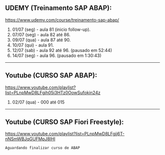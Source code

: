 ## UDEMY (Treinamento SAP ABAP):
https://www.udemy.com/course/treinamento-sap-abap/

1. 01/07 (seg) - aula 81 (inicio follow-up).
2. 07/07 (seg) - aula 82 até 86.
3. 09/07 (qua) - aula 87 até 90.
4. 10/07 (qui) - aula 91.
5. 12/07 (sab) - aula 92 até 96. (pausado em 52:44)
6. 14/07 (seg) - aula 96. (pausado em 1:30:43)

------------------------------------------------------------------------

## Youtube (CURSO SAP ABAP):
https://www.youtube.com/playlist?list=PLnpMwD8LFgjh05i3HTz0OowSufokin24z

1. 02/07 (qua) - 000 até 015

------------------------------------------------------------------------

## Youtube (CURSO SAP Fiori Freestyle):
https://www.youtube.com/playlist?list=PLnpMwD8LFgjj6T-nNSmWBJqGUFMpJ8lHl

`Aguardando finalizar curso de ABAP`